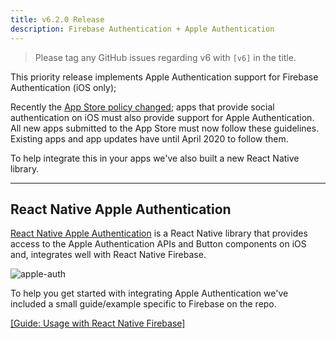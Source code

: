 ```yaml
---
title: v6.2.0 Release
description: Firebase Authentication + Apple Authentication
---
```


> Please tag any GitHub issues regarding v6 with `[v6]` in the title.

This priority release implements Apple Authentication support for Firebase Authentication (iOS only);

Recently the [App Store policy changed](https://developer.apple.com/news/?id=09122019b); apps that provide social
authentication on iOS must also provide support for Apple Authentication. All new apps submitted to the App Store must
now follow these guidelines. Existing apps and app updates have until April 2020 to follow them.

To help integrate this in your apps we've also built a new React Native library.

---

## React Native Apple Authentication

[React Native Apple Authentication](https://github.com/invertase/react-native-apple-authentication) is a React Native
library that provides access to the Apple Authentication APIs and Button components on iOS and, integrates well with
React Native Firebase.

![apple-auth](https://static.invertase.io/assets/apple-auth.png)

To help you get started with integrating Apple Authentication we've included a small guide/example specific to Firebase
on the repo.

[[Guide: Usage with React Native Firebase]](https://github.com/invertase/react-native-apple-authentication/blob/master/docs/FIREBASE.md)
